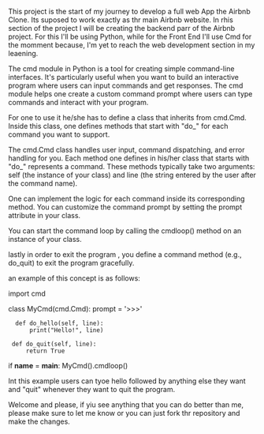 This project is the start of my journey to develop a full web App the Airbnb Clone. Its suposed to work exactly as thr main Airbnb website. In rhis section of the project I will be creating the backend parr of the Airbnb project. For this I'll be using Python, while for the Front End I'll use Cmd for the momment because, I'm yet to reach the web development section in my leaening. 

The cmd module in Python is a tool for creating simple command-line interfaces. It's particularly useful when you want to build an interactive program where users can input commands and get responses. The cmd module helps one create a custom command prompt where users can type commands and interact with your program. 

For one to use it he/she has to define a class that inherits from cmd.Cmd.
Inside this class, one defines methods that start with "do_" for each command you want to support.

The cmd.Cmd class handles user input, command dispatching, and error handling for you.
Each method one defines in his/her class that starts with "do_" represents a command.
These methods typically take two arguments: self (the instance of your class) and line (the string entered by the user after the command name).

One can implement the logic for each command inside its corresponding method.
You can customize the command prompt by setting the prompt attribute in your class.

You can start the command loop by calling the cmdloop() method on an instance of your class.

lastly in order to exit the program , you define a command method (e.g., do_quit) to exit the program gracefully.

an example of this concept is as follows:

import cmd

class MyCmd(cmd.Cmd):
      prompt = '>>>'

      def do_hello(self, line):
          print("Hello!", line)

     def do_quit(self, line):
         return True

if __name__ = __main__:
     MyCmd().cmdloop()


Int this example users can tyoe hello followed by anything else they want and "quit" whenever they want to quit the program. 

Welcome and please, if yiu see anything that you can do better than me, please make sure to let me know or you can just fork thr repository and make the changes.




